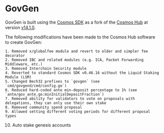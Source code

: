 # GovGen

GovGen is built using the [Cosmos SDK](https://github.com/cosmos/cosmos-sdk) as a fork of the
[Cosmos Hub](https://github.com/cosmos/gaia) at version [v14.1.0](https://github.com/cosmos/gaia/releases/tag/v14.1.0).

The following modifications have been made to the Cosmos Hub software to create GovGen:

    1. Removed x/globalfee module and revert to older and simpler fee decorator
    2. Removed IBC and related modules (e.g. ICA, Packet Forwarding Middleware, etc.)
    3. Removed Interchain Security module
    4. Reverted to standard Cosmos SDK v0.46.16 without the Liquid Staking Module (LSM)
    5. Changed Bech32 prefixes to `govgen` (see `cmd/govgend/cmd/config.go`)
    6. Reduced hard-coded ante min-deposit percentage to 1% (see `ante/gov_ante.go:minInitialDepositFraction`)
    7. Removed ability for validators to vote on proposals with delegations, they can only use their own stake
    8. Removed community spend proposal
    9. Allowed setting different voting periods for different proposal types
   10. Auto stake genesis accounts
